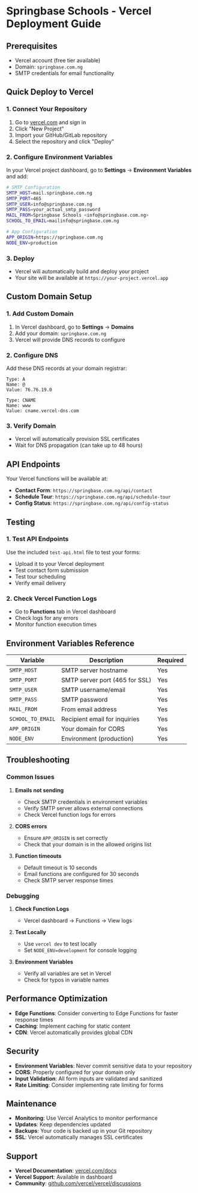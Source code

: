 # Springbase Schools - Vercel Deployment Guide

## Prerequisites
- Vercel account (free tier available)
- Domain: `springbase.com.ng`
- SMTP credentials for email functionality

## Quick Deploy to Vercel

### 1. Connect Your Repository
1. Go to [vercel.com](https://vercel.com) and sign in
2. Click "New Project"
3. Import your GitHub/GitLab repository
4. Select the repository and click "Deploy"

### 2. Configure Environment Variables
In your Vercel project dashboard, go to **Settings** → **Environment Variables** and add:

```bash
# SMTP Configuration
SMTP_HOST=mail.springbase.com.ng
SMTP_PORT=465
SMTP_USER=info@springbase.com.ng
SMTP_PASS=your_actual_smtp_password
MAIL_FROM=Springbase Schools <info@springbase.com.ng>
SCHOOL_TO_EMAIL=mailinfo@springbase.com.ng

# App Configuration
APP_ORIGIN=https://springbase.com.ng
NODE_ENV=production
```

### 3. Deploy
- Vercel will automatically build and deploy your project
- Your site will be available at `https://your-project.vercel.app`

## Custom Domain Setup

### 1. Add Custom Domain
1. In Vercel dashboard, go to **Settings** → **Domains**
2. Add your domain: `springbase.com.ng`
3. Vercel will provide DNS records to configure

### 2. Configure DNS
Add these DNS records at your domain registrar:

```
Type: A
Name: @
Value: 76.76.19.0

Type: CNAME
Name: www
Value: cname.vercel-dns.com
```

### 3. Verify Domain
- Vercel will automatically provision SSL certificates
- Wait for DNS propagation (can take up to 48 hours)

## API Endpoints

Your Vercel functions will be available at:
- **Contact Form**: `https://springbase.com.ng/api/contact`
- **Schedule Tour**: `https://springbase.com.ng/api/schedule-tour`
- **Config Status**: `https://springbase.com.ng/api/config-status`

## Testing

### 1. Test API Endpoints
Use the included `test-api.html` file to test your forms:
- Upload it to your Vercel deployment
- Test contact form submission
- Test tour scheduling
- Verify email delivery

### 2. Check Vercel Function Logs
- Go to **Functions** tab in Vercel dashboard
- Check logs for any errors
- Monitor function execution times

## Environment Variables Reference

| Variable | Description | Required |
|----------|-------------|----------|
| `SMTP_HOST` | SMTP server hostname | Yes |
| `SMTP_PORT` | SMTP server port (465 for SSL) | Yes |
| `SMTP_USER` | SMTP username/email | Yes |
| `SMTP_PASS` | SMTP password | Yes |
| `MAIL_FROM` | From email address | Yes |
| `SCHOOL_TO_EMAIL` | Recipient email for inquiries | Yes |
| `APP_ORIGIN` | Your domain for CORS | Yes |
| `NODE_ENV` | Environment (production) | Yes |

## Troubleshooting

### Common Issues

1. **Emails not sending**
   - Check SMTP credentials in environment variables
   - Verify SMTP server allows external connections
   - Check Vercel function logs for errors

2. **CORS errors**
   - Ensure `APP_ORIGIN` is set correctly
   - Check that your domain is in the allowed origins list

3. **Function timeouts**
   - Default timeout is 10 seconds
   - Email functions are configured for 30 seconds
   - Check SMTP server response times

### Debugging

1. **Check Function Logs**
   - Vercel dashboard → Functions → View logs

2. **Test Locally**
   - Use `vercel dev` to test locally
   - Set `NODE_ENV=development` for console logging

3. **Environment Variables**
   - Verify all variables are set in Vercel
   - Check for typos in variable names

## Performance Optimization

- **Edge Functions**: Consider converting to Edge Functions for faster response times
- **Caching**: Implement caching for static content
- **CDN**: Vercel automatically provides global CDN

## Security

- **Environment Variables**: Never commit sensitive data to your repository
- **CORS**: Properly configured for your domain only
- **Input Validation**: All form inputs are validated and sanitized
- **Rate Limiting**: Consider implementing rate limiting for forms

## Maintenance

- **Monitoring**: Use Vercel Analytics to monitor performance
- **Updates**: Keep dependencies updated
- **Backups**: Your code is backed up in your Git repository
- **SSL**: Vercel automatically manages SSL certificates

## Support

- **Vercel Documentation**: [vercel.com/docs](https://vercel.com/docs)
- **Vercel Support**: Available in dashboard
- **Community**: [github.com/vercel/vercel/discussions](https://github.com/vercel/vercel/discussions)
